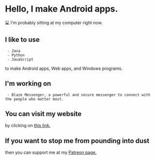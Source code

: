 # Hello, I make Android apps.
💻 I'm probably sitting at my computer right now.

## I like to use

     - Java
     - Python
     - JavaScript
    
to make Android apps, Web apps, and Windows programs.

## I'm working on

     - Blaze Messenger, a powerful and secure messenger to connect with the people who matter most.

## You can visit my website

by clicking on [this link.](https://www.roblokaz.wixsite.com/blazemessenger)

## If you want to stop me from pounding into dust

then you can support me at my [Patreon page.](https://www.patreon.com/blazemessenger)
